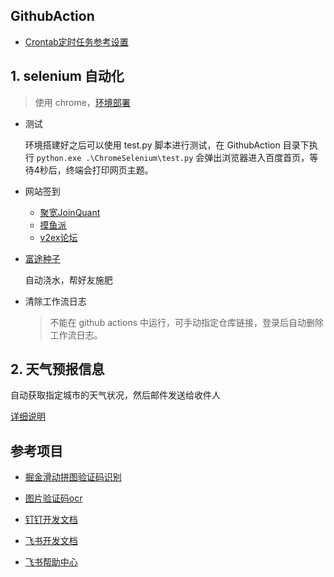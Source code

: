## GithubAction

- [Crontab定时任务参考设置](https://crontab.guru/)

## 1. selenium 自动化

> 使用 chrome，[环境部署](https://github.com/EchoHeim/GithubAction/blob/master/ChromeSelenium/README.md)

- 测试

    环境搭建好之后可以使用 test.py 脚本进行测试，在 GithubAction 目录下执行 `python.exe .\ChromeSelenium\test.py` 会弹出浏览器进入百度首页，等待4秒后，终端会打印网页主题。

- 网站签到

    - [聚宽JoinQuant](https://www.joinquant.com/view/user/floor?type=mainFloor)
    - [摸鱼派](https://fishpi.cn/)
    - [v2ex论坛](https://v2ex.com/member/MacLodge)

- [富途种子](https://seed.futunn.com/?lang=zh-cn&panel=cultureroom)

    自动浇水，帮好友施肥

- 清除工作流日志

    > 不能在 github actions 中运行，可手动指定仓库链接，登录后自动删除工作流日志。

## 2. 天气预报信息

自动获取指定城市的天气状况，然后邮件发送给收件人

[详细说明](https://github.com/EchoHeim/GithubAction/blob/master/Weather/README.md)

## 参考项目

- [掘金滑动拼图验证码识别](https://github.com/shuai93/juejin)
- [图片验证码ocr](https://github.com/sml2h3/ddddocr)

- [钉钉开发文档](https://open.dingtalk.com/document/robots/custom-robot-access)
- [飞书开发文档](https://open.feishu.cn/document/client-docs/bot-v3/bot-overview)
- [飞书帮助中心](https://www.feishu.cn/hc/zh-CN/)
  
